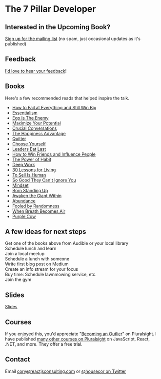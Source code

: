 # The 7 Pillar Developer

## Interested in the Upcoming Book?

[Sign up for the mailing list](https://docs.google.com/forms/d/e/1FAIpQLScq4ipx1Qgi45GIbwL02UauwxDo2rsuCnyAoXc3O8_yT8EYHA/viewform?usp=sf_link) (no spam, just occasional updates as it's published)

## Feedback

[I'd love to hear your feedback](https://docs.google.com/forms/d/e/1FAIpQLScq4ipx1Qgi45GIbwL02UauwxDo2rsuCnyAoXc3O8_yT8EYHA/viewform?usp=sf_link)!

## Books

Here's a few recommended reads that helped inspire the talk.

- [How to Fail at Everything and Still Win Big](https://www.goodreads.com/book/show/17859574-how-to-fail-at-almost-everything-and-still-win-big)
- [Essentialism](https://www.goodreads.com/book/show/18077875-essentialism)
- [Ego Is The Enemy](https://www.goodreads.com/book/show/27036528-ego-is-the-enemy)
- [Maximize Your Potential](https://www.goodreads.com/book/show/17944645-maximize-your-potential?from_search=true)
- [Crucial Conversations](https://www.goodreads.com/book/show/15014.Crucial_Conversations)
- [The Happiness Advantage](https://www.goodreads.com/book/show/9484114-the-happiness-advantage)
- [Quitter](https://www.goodreads.com/book/show/10836740-quitter)  
- [Choose Yourself](https://www.goodreads.com/book/show/17977529-choose-yourself)
- [Leaders Eat Last](https://www.goodreads.com/book/show/16144853-leaders-eat-last)
- [How to Win Friends and Influence People](https://www.goodreads.com/book/show/4865.How_to_Win_Friends_and_Influence_People)
- [The Power of Habit](https://www.goodreads.com/book/show/12609433-the-power-of-habit)
- [Deep Work](https://www.goodreads.com/book/show/25744928-deep-work)
- [30 Lessons for Living](https://www.goodreads.com/book/show/11376196-30-lessons-for-living)
- [To Sell Is Human](https://www.goodreads.com/book/show/13593553-to-sell-is-human)
- [So Good They Can't Ignore You](https://www.goodreads.com/book/show/13525945-so-good-they-can-t-ignore-you)
- [Mindset](https://www.goodreads.com/book/show/40745.Mindset)
- [Born Standing Up](https://www.goodreads.com/book/show/773858.Born_Standing_Up)
- [Awaken the Giant Within](https://www.goodreads.com/book/show/22267078-re-awaken-the-giant-within)
- [Abundance](https://www.goodreads.com/book/show/13187824-abundance)
- [Fooled by Randomness](https://www.goodreads.com/book/show/38315.Fooled_by_Randomness)
- [When Breath Becomes Air](https://www.goodreads.com/book/show/25899336-when-breath-becomes-air)
- [Purple Cow](https://www.goodreads.com/book/show/641604.Purple_Cow)

## A few ideas for next steps

Get one of the books above from Audible or your local library  
Schedule lunch and learn  
Join a local meetup  
Schedule a lunch with someone  
Write first blog post on Medium  
Create an info stream for your focus  
Buy time: Schedule lawnmowing service, etc.  
Join the gym  

## Slides

[Slides]([https://www.dropbox.com/s/g9iffkcv8rkj95q/The%207%20Pillar%20Developer.pptx?dl=0](https://www.dropbox.com/s/s5z7u86nlltbjn3/Going%20Pro%20-%20The%207%20Pillar%20Developer%20-%20DevUp%202022.pptx?dl=0))

## Courses

If you enjoyed this, you'd appreciate "[Becoming an Outlier](https://app.pluralsight.com/library/courses/career-reboot-for-developer-mind)" on Pluralsight. I have published [many other courses on Pluralsight](https://app.pluralsight.com/profile/author/cory-house) on JavaScript, React, .NET, and more. They offer a free trial.

## Contact

Email cory@reactjsconsulting.com or [@housecor on Twitter](http://twitter.com/housecor)


